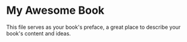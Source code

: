 # My Awesome Book

This file serves as your book's preface, a great place to describe your book's content and ideas.


